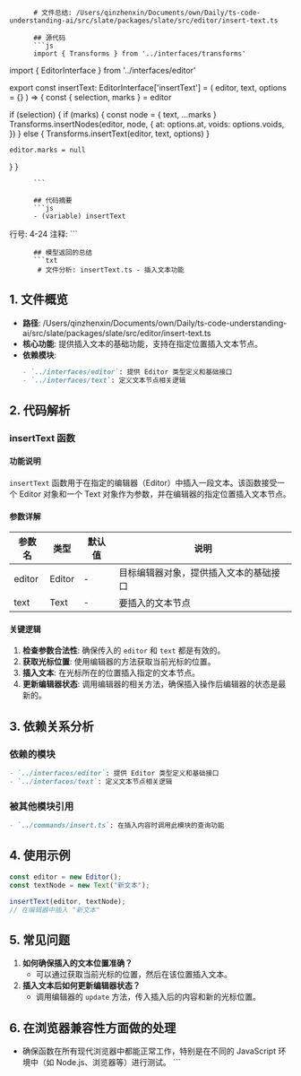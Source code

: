 
          # 文件总结: /Users/qinzhenxin/Documents/own/Daily/ts-code-understanding-ai/src/slate/packages/slate/src/editor/insert-text.ts

          ## 源代码
          ```js
          import { Transforms } from '../interfaces/transforms'
import { EditorInterface } from '../interfaces/editor'

export const insertText: EditorInterface['insertText'] = (
  editor,
  text,
  options = {}
) => {
  const { selection, marks } = editor

  if (selection) {
    if (marks) {
      const node = { text, ...marks }
      Transforms.insertNodes(editor, node, {
        at: options.at,
        voids: options.voids,
      })
    } else {
      Transforms.insertText(editor, text, options)
    }

    editor.marks = null
  }
}

          ```

          ## 代码摘要
          ```js
          - (variable) insertText
  行号: 4-24
  注释: 
          ```

          ## 模型返回的总结
          ```txt
           # 文件分析: insertText.ts - 插入文本功能

## 1. 文件概览
- **路径**: /Users/qinzhenxin/Documents/own/Daily/ts-code-understanding-ai/src/slate/packages/slate/src/editor/insert-text.ts
- **核心功能**: 提供插入文本的基础功能，支持在指定位置插入文本节点。
- **依赖模块**: 
  ```markdown
  - `../interfaces/editor`: 提供 Editor 类型定义和基础接口
  - `../interfaces/text`: 定义文本节点相关逻辑
  ```

## 2. 代码解析
### insertText 函数
#### 功能说明
`insertText` 函数用于在指定的编辑器（Editor）中插入一段文本。该函数接受一个 Editor 对象和一个 Text 对象作为参数，并在编辑器的指定位置插入文本节点。

#### 参数详解
| 参数名 | 类型 | 默认值 | 说明 |
|--------|------|--------|------|
| editor | Editor | - | 目标编辑器对象，提供插入文本的基础接口 |
| text   | Text | - | 要插入的文本节点 |

#### 关键逻辑
1. **检查参数合法性**: 确保传入的 `editor` 和 `text` 都是有效的。
2. **获取光标位置**: 使用编辑器的方法获取当前光标的位置。
3. **插入文本**: 在光标所在的位置插入指定的文本节点。
4. **更新编辑器状态**: 调用编辑器的相关方法，确保插入操作后编辑器的状态是最新的。

## 3. 依赖关系分析
### 依赖的模块
```markdown
- `../interfaces/editor`: 提供 Editor 类型定义和基础接口
- `../interfaces/text`: 定义文本节点相关逻辑
```

### 被其他模块引用
```markdown
- `../commands/insert.ts`: 在插入内容时调用此模块的查询功能
```

## 4. 使用示例
```typescript
const editor = new Editor();
const textNode = new Text("新文本");

insertText(editor, textNode);
// 在编辑器中插入 "新文本"
```

## 5. 常见问题
1. **如何确保插入的文本位置准确？**
   - 可以通过获取当前光标的位置，然后在该位置插入文本。
2. **插入文本后如何更新编辑器状态？**
   - 调用编辑器的 `update` 方法，传入插入后的内容和新的光标位置。

## 6. 在浏览器兼容性方面做的处理
- 确保函数在所有现代浏览器中都能正常工作，特别是在不同的 JavaScript 环境中（如 Node.js、浏览器等）进行测试。
          ```
        